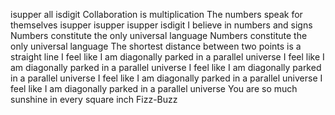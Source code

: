 isupper
all
isdigit
Collaboration is multiplication
The numbers speak for themselves
isupper
isupper
isupper
isdigit
I believe in numbers and signs
Numbers constitute the only universal language
Numbers constitute the only universal language
The shortest distance between two points is a straight line
I feel like I am diagonally parked in a parallel universe
I feel like I am diagonally parked in a parallel universe
I feel like I am diagonally parked in a parallel universe
I feel like I am diagonally parked in a parallel universe
I feel like I am diagonally parked in a parallel universe
You are so much sunshine in every square inch
Fizz-Buzz
